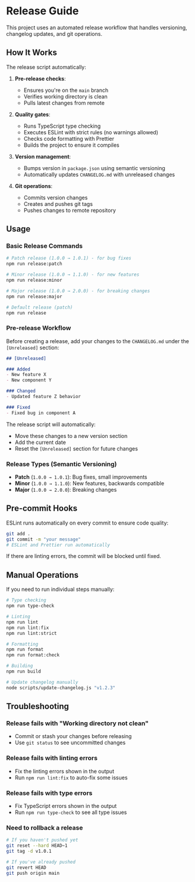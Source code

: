 # Release Guide

This project uses an automated release workflow that handles versioning, changelog updates, and git operations.

## How It Works

The release script automatically:

1. **Pre-release checks**:
   - Ensures you're on the `main` branch
   - Verifies working directory is clean
   - Pulls latest changes from remote

2. **Quality gates**:
   - Runs TypeScript type checking
   - Executes ESLint with strict rules (no warnings allowed)
   - Checks code formatting with Prettier
   - Builds the project to ensure it compiles

3. **Version management**:
   - Bumps version in `package.json` using semantic versioning
   - Automatically updates `CHANGELOG.md` with unreleased changes

4. **Git operations**:
   - Commits version changes
   - Creates and pushes git tags
   - Pushes changes to remote repository

## Usage

### Basic Release Commands

```bash
# Patch release (1.0.0 → 1.0.1) - for bug fixes
npm run release:patch

# Minor release (1.0.0 → 1.1.0) - for new features
npm run release:minor

# Major release (1.0.0 → 2.0.0) - for breaking changes
npm run release:major

# Default release (patch)
npm run release
```

### Pre-release Workflow

Before creating a release, add your changes to the `CHANGELOG.md` under the `[Unreleased]` section:

```markdown
## [Unreleased]

### Added
- New feature X
- New component Y

### Changed
- Updated feature Z behavior

### Fixed
- Fixed bug in component A
```

The release script will automatically:
- Move these changes to a new version section
- Add the current date
- Reset the `[Unreleased]` section for future changes

### Release Types (Semantic Versioning)

- **Patch** (`1.0.0 → 1.0.1`): Bug fixes, small improvements
- **Minor** (`1.0.0 → 1.1.0`): New features, backwards compatible
- **Major** (`1.0.0 → 2.0.0`): Breaking changes

## Pre-commit Hooks

ESLint runs automatically on every commit to ensure code quality:

```bash
git add .
git commit -m "your message"
# ESLint and Prettier run automatically
```

If there are linting errors, the commit will be blocked until fixed.

## Manual Operations

If you need to run individual steps manually:

```bash
# Type checking
npm run type-check

# Linting
npm run lint
npm run lint:fix
npm run lint:strict

# Formatting
npm run format
npm run format:check

# Building
npm run build

# Update changelog manually
node scripts/update-changelog.js "v1.2.3"
```

## Troubleshooting

### Release fails with "Working directory not clean"
- Commit or stash your changes before releasing
- Use `git status` to see uncommitted changes

### Release fails with linting errors
- Fix the linting errors shown in the output
- Run `npm run lint:fix` to auto-fix some issues

### Release fails with type errors
- Fix TypeScript errors shown in the output
- Run `npm run type-check` to see all type issues

### Need to rollback a release
```bash
# If you haven't pushed yet
git reset --hard HEAD~1
git tag -d v1.0.1

# If you've already pushed
git revert HEAD
git push origin main
```